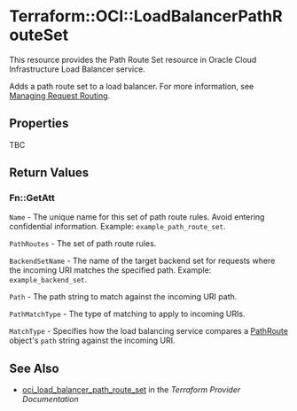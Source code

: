 # Terraform::OCI::LoadBalancerPathRouteSet

This resource provides the Path Route Set resource in Oracle Cloud Infrastructure Load Balancer service.

Adds a path route set to a load balancer. For more information, see
[Managing Request Routing](https://docs.cloud.oracle.com/iaas/Content/Balance/Tasks/managingrequest.htm).

## Properties

TBC

## Return Values

### Fn::GetAtt

`Name` - The unique name for this set of path route rules. Avoid entering confidential information.  Example: `example_path_route_set`.

`PathRoutes` - The set of path route rules.

`BackendSetName` - The name of the target backend set for requests where the incoming URI matches the specified path.  Example: `example_backend_set`.

`Path` - The path string to match against the incoming URI path.

`PathMatchType` - The type of matching to apply to incoming URIs.

`MatchType` - Specifies how the load balancing service compares a [PathRoute](https://docs.cloud.oracle.com/iaas/api/#/en/loadbalancer/20170115/requests/PathRoute) object's `path` string against the incoming URI.

## See Also

* [oci_load_balancer_path_route_set](https://www.terraform.io/docs/providers/oci/r/load_balancer_path_route_set.html) in the _Terraform Provider Documentation_